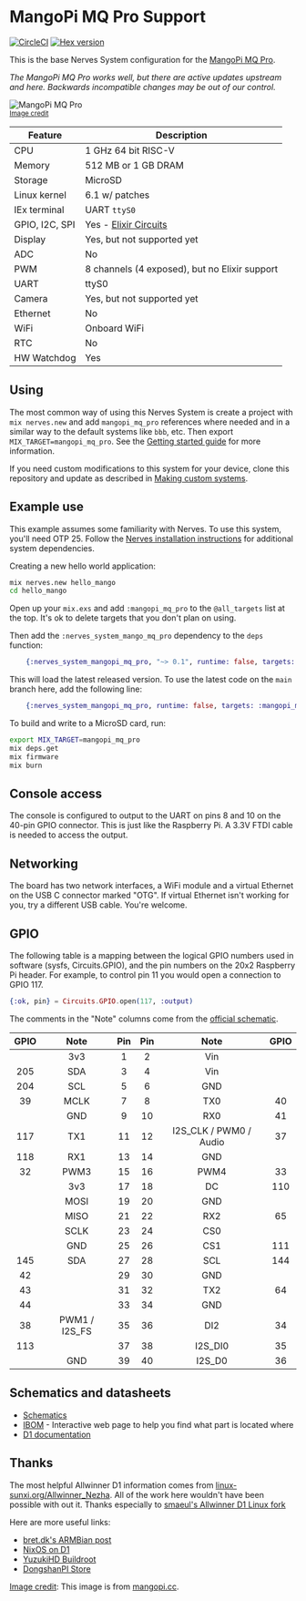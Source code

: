 # MangoPi MQ Pro Support

[![CircleCI](https://circleci.com/gh/nerves-project/nerves_system_mangopi_mq_pro.svg?style=svg)](https://circleci.com/gh/nerves-project/nerves_system_mangopi_mq_pro)
[![Hex version](https://img.shields.io/hexpm/v/nerves_system_mangopi_mq_pro.svg "Hex version")](https://hex.pm/packages/nerves_system_mangopi_mq_pro)

This is the base Nerves System configuration for the [MangoPi MQ Pro](#mangopi).

*The MangoPi MQ Pro works well, but there are active updates upstream and here. Backwards incompatible changes may be out of our control.*

![MangoPi MQ Pro](assets/images/mq-pro-pink-t.png)
<br><sup>[Image credit](#mangopi)</sup>

| Feature              | Description                     |
| -------------------- | ------------------------------- |
| CPU                  | 1 GHz 64 bit RISC-V             |
| Memory               | 512 MB or 1 GB DRAM             |
| Storage              | MicroSD                         |
| Linux kernel         | 6.1 w/ patches                  |
| IEx terminal         | UART `ttyS0`                    |
| GPIO, I2C, SPI       | Yes - [Elixir Circuits](https://github.com/elixir-circuits) |
| Display              | Yes, but not supported yet      |
| ADC                  | No                              |
| PWM                  | 8 channels (4 exposed), but no Elixir support      |
| UART                 | ttyS0                           |
| Camera               | Yes, but not supported yet      |
| Ethernet             | No                              |
| WiFi                 | Onboard WiFi                    |
| RTC                  | No                              |
| HW Watchdog          | Yes                             |

## Using

The most common way of using this Nerves System is create a project with `mix
nerves.new` and add `mangopi_mq_pro` references where needed and in a similar way
to the default systems like `bbb`, etc. Then export `MIX_TARGET=mangopi_mq_pro`.
See the [Getting started
guide](https://hexdocs.pm/nerves/getting-started.html#creating-a-new-nerves-app)
for more information.

If you need custom modifications to this system for your device, clone this
repository and update as described in [Making custom
systems](https://hexdocs.pm/nerves/customizing-systems.html).

## Example use

This example assumes some familiarity with Nerves. To use this system, you'll
need OTP 25. Follow the [Nerves installation
instructions](https://github.com/nerves-project/nerves/blob/main/docs/Installation.md)
for additional system dependencies.

Creating a new hello world application:

```sh
mix nerves.new hello_mango
cd hello_mango
```

Open up your `mix.exs` and add `:mangopi_mq_pro` to the `@all_targets` list at
the top. It's ok to delete targets that you don't plan on using.

Then add the `:nerves_system_mango_mq_pro` dependency to the `deps` function:

```elixir
    {:nerves_system_mangopi_mq_pro, "~> 0.1", runtime: false, targets: :mangopi_mq_pro},
```

This will load the latest released version. To use the latest code on the `main`
branch here, add the following line:

```elixir
    {:nerves_system_mangopi_mq_pro, runtime: false, targets: :mangopi_mq_pro, nerves: [compile: true], git: "https://github.com/nerves-project/nerves_system_mangopi_mq_pro", branch: "main"}
```

To build and write to a MicroSD card, run:

```sh
export MIX_TARGET=mangopi_mq_pro
mix deps.get
mix firmware
mix burn
```

## Console access

The console is configured to output to the UART on pins 8 and 10 on the 40-pin
GPIO connector. This is just like the Raspberry Pi. A 3.3V FTDI cable is needed
to access the output.

## Networking

The board has two network interfaces, a WiFi module and a virtual Ethernet on
the USB C connector marked "OTG". If virtual Ethernet isn't working for you, try
a different USB cable. You're welcome.

## GPIO

The following table is a mapping between the logical GPIO numbers used in
software (sysfs, Circuits.GPIO), and the pin numbers on the 20x2 Raspberry Pi
header. For example, to control pin 11 you would open a connection to GPIO 117.

```elixir
{:ok, pin} = Circuits.GPIO.open(117, :output)
```

The comments in the "Note" columns come from the [official schematic](https://mangopi.org/_media/mq-pro-sch-v12.pdf#page=3).

| GPIO | Note | Pin | Pin | Note | GPIO |
| :--: | :--: | :-: | :-: | :--: | :--: |
|      | 3v3  |  1  |  2  | Vin  |      |
| 205  | SDA  |  3  | 4   | Vin  |      |
| 204  | SCL  |  5  | 6   | GND  |      |
| 39   | MCLK |  7  | 8   | TX0  | 40   |
|      | GND  |  9  | 10  | RX0  | 41   |
| 117  | TX1  | 11  | 12  | I2S_CLK / PWM0 / Audio | 37   |
| 118  | RX1  | 13  | 14  | GND  |      |
| 32   | PWM3 | 15  | 16  | PWM4 | 33   |
|      | 3v3  | 17  | 18  | DC   | 110  |
|      | MOSI | 19  | 20  | GND  |      |
|      | MISO | 21  | 22  | RX2  | 65   |
|      | SCLK | 23  | 24  | CS0  |      |
|      | GND  | 25  | 26  | CS1  | 111  |
| 145  | SDA  | 27  | 28  | SCL  | 144  |
| 42   |      | 29  | 30  | GND  |      |
| 43   |      | 31  | 32  | TX2  | 64   |
| 44   |      | 33  | 34  | GND  |      |
| 38   | PWM1 / I2S_FS | 35  | 36  | DI2  | 34   |
| 113  |      | 37  | 38  | I2S_DI0  | 35   |
|      | GND  | 39  | 40  | I2S_D0   | 36   |

## Schematics and datasheets

* [Schematics](https://mangopi.cc/_media/mq-pro-sch-v12.pdf)
* [IBOM](https://mangopi.cc/_media/mq-pro-v12-ibom.html) - Interactive web page
  to help you find what part is located where
* [D1 documentation](https://github.com/mangopi-sbc/MQ-Pro/tree/main/3.Docs)

## Thanks

The most helpful Allwinner D1 information comes from
[linux-sunxi.org/Allwinner_Nezha](https://linux-sunxi.org/Allwinner_Nezha). All
of the work here wouldn't have been possible with out it. Thanks especially to
[smaeul's Allwinner D1 Linux fork](https://github.com/smaeul/linux/tree/riscv/d1-wip/arch/riscv)

Here are more useful links:

* [bret.dk's ARMBian post](https://bret.dk/armbian-on-the-mangopi-mq-pro/)
* [NixOS on D1](https://github.com/chuangzhu/nixos-sun20iw1p1)
* [YuzukiHD Buildroot](https://github.com/YuzukiHD/Buildroot-YuzukiSBC)
* [DongshanPI Store](https://www.aliexpress.com/item/3256803971669780.html)

[Image credit](#mangopi): This image is from [mangopi.cc](https://mangopi.cc/mangopi_mqpro).
